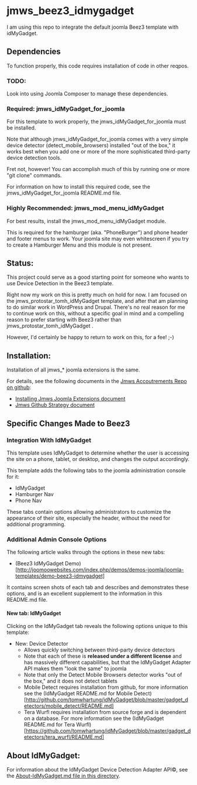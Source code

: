 # jmws_beez3_idmygadget
I am using this repo to integrate the default joomla Beez3 template with idMyGadget.

## Dependencies
To function properly, this code requires installation of code in other reqpos.

### TODO:
Look into using Joomla Composer to manage these dependencies.

### Required: jmws_idMyGadget_for_joomla
For this template to work properly, the jmws_idMyGadget_for_joomla must be installed.

Note that although jmws_idMyGadget_for_joomla comes with a very simple device detector (detect_mobile_browsers) installed "out of the box," it works best when you add one or more of the more sophisticated third-party device detection tools.

Fret not, however!  You can accomplish much of this by running one or more "git clone" commands.

For information on how to install this required code, see the jmws_idMyGadget_for_joomla README.md file.

### Highly Recommended: jmws_mod_menu_idMyGadget
For best results, install the jmws_mod_menu_idMyGadget module.

This is required for the hamburger (aka. "PhoneBurger") and phone header and footer menus to work. Your joomla site may even whitescreen if you try to create a Hamburger Menu and this module is not present.

## Status:
This project could serve as a good starting point for someone who wants to use Device Detection in the Beez3 template.

Right now my work on this is pretty much on hold for now.
I am focused on the jmws_protostar_tomh_idMyGadget template, and after that am planning to do similar work in WordPress and Drupal.
There's no real reason for me to continue work on this, without a specific goal in mind and a compelling reason to prefer starting with Beez3 rather than jmws_protostar_tomh_idMyGadget .

However, I'd certainly be happy to return to work on this, for a fee!  ;-)

## Installation:

Installation of all jmws_* joomla extensions is the same.

For details, see the following documents in the [Jmws Accoutrements Repo on github](https://github.com/tomwhartung/jmws_accoutrements/):
* [Installing Jmws Joomla Extensions document](https://github.com/tomwhartung/jmws_accoutrements/blob/master/doc/joomla/install.md)
* [Jmws Github Strategy document](https://github.com/tomwhartung/jmws_accoutrements/blob/master/doc/devops/cms_github_strategy.md)

## Specific Changes Made to Beez3

### Integration With IdMyGadget
This template uses IdMyGadget to determine whether the user is accessing the site on a phone, tablet, or desktop, and changes the output accordingly.

This template adds the following tabs to the joomla administration console for it:

* IdMyGadget
* Hamburger Nav
* Phone Nav

These tabs contain options allowing administrators to customize the appearance of their site, especially the header, without the need for additional programming.

### Additional Admin Console Options
The following article walks through the options in these new tabs:
* (Beez3 IdMyGadget Demo)[http://joomoowebsites.com/index.php/demos/demos-joomla/joomla-templates/demo-beez3-idmygadget]

It contains screen shots of each tab and describes and demonstrates these options, and is an excellent supplement to the information in this README.md file.

#### New tab: IdMyGadget
Clicking on the IdMyGadget tab reveals the following options unique to this template:

* New: Device Detector
  * Allows quickly switching between third-party device detectors
  * Note that each of these is **released under a different license** and has massively different capabilities, but that the IdMyGadget Adapter API makes them "look the same" to joomla
  * Note that only the Detect Mobile Browsers detector works "out of the box," and it does not detect tablets
  * Mobile Detect requires installation from github, for more information see the (IdMyGadget README.md for Mobile Detect)[http://github.com/tomwhartung/idMyGadget/blob/master/gadget_detectors/mobile_detect/README.md]
  * Tera Wurfl requires installation from source forge and is dependent on a database. For more information see the (IdMyGadget README.md for Tera Wurfl)[https://github.com/tomwhartung/idMyGadget/blob/master/gadget_detectors/tera_wurfl/README.md]



## About IdMyGadget:

For information about the IdMyGadget Device Detection Adapter API&copy;, see the [About-IdMyGadget.md file in this directory](https://github.com/tomwhartung/jmws_beez3_idMyGadget/blob/master/ABOUT-IdMyGadget.md).

